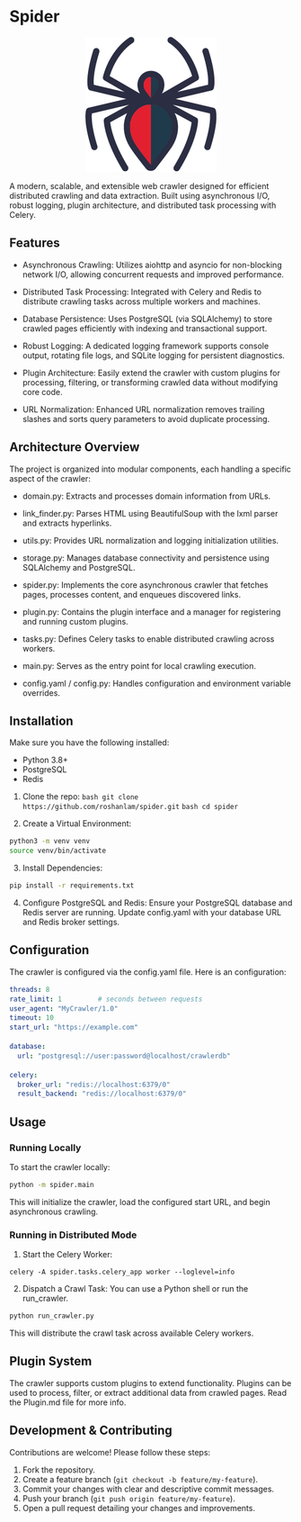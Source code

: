 # Spider

<p align="center">
  <img src="spider.png" />
</p>

A modern, scalable, and extensible web crawler designed for efficient distributed crawling and data extraction. Built using asynchronous I/O, robust logging, plugin architecture, and distributed task processing with Celery.

## Features
* Asynchronous Crawling:
Utilizes aiohttp and asyncio for non-blocking network I/O, allowing concurrent requests and improved performance.

* Distributed Task Processing:
Integrated with Celery and Redis to distribute crawling tasks across multiple workers and machines.

* Database Persistence:
Uses PostgreSQL (via SQLAlchemy) to store crawled pages efficiently with indexing and transactional support.

* Robust Logging:
A dedicated logging framework supports console output, rotating file logs, and SQLite logging for persistent diagnostics.

* Plugin Architecture:
Easily extend the crawler with custom plugins for processing, filtering, or transforming crawled data without modifying core code.

* URL Normalization:
Enhanced URL normalization removes trailing slashes and sorts query parameters to avoid duplicate processing.

## Architecture Overview
The project is organized into modular components, each handling a specific aspect of the crawler:

* domain.py:
Extracts and processes domain information from URLs.

* link_finder.py:
Parses HTML using BeautifulSoup with the lxml parser and extracts hyperlinks.

* utils.py:
Provides URL normalization and logging initialization utilities.

* storage.py:
Manages database connectivity and persistence using SQLAlchemy and PostgreSQL.

* spider.py:
Implements the core asynchronous crawler that fetches pages, processes content, and enqueues discovered links.

* plugin.py:
Contains the plugin interface and a manager for registering and running custom plugins.

* tasks.py:
Defines Celery tasks to enable distributed crawling across workers.

* main.py:
Serves as the entry point for local crawling execution.

* config.yaml / config.py:
Handles configuration and environment variable overrides.

## Installation
Make sure you have the following installed:
* Python 3.8+
* PostgreSQL
* Redis

1. Clone the repo:
```bash git clone https://github.com/roshanlam/spider.git```
```bash cd spider```

2. Create a Virtual Environment:
```bash
python3 -m venv venv
source venv/bin/activate
```

3. Install Dependencies:
```bash
pip install -r requirements.txt
```
4. Configure PostgreSQL and Redis:
Ensure your PostgreSQL database and Redis server are running.
Update config.yaml with your database URL and Redis broker settings.

## Configuration
The crawler is configured via the config.yaml file. Here is an configuration:

```yaml
threads: 8
rate_limit: 1         # seconds between requests
user_agent: "MyCrawler/1.0"
timeout: 10
start_url: "https://example.com"

database:
  url: "postgresql://user:password@localhost/crawlerdb"

celery:
  broker_url: "redis://localhost:6379/0"
  result_backend: "redis://localhost:6379/0"
```

## Usage
### Running Locally
To start the crawler locally:
```bash
python -m spider.main
```
This will initialize the crawler, load the configured start URL, and begin asynchronous crawling.

### Running in Distributed Mode

1. Start the Celery Worker:
```
celery -A spider.tasks.celery_app worker --loglevel=info
```
2. Dispatch a Crawl Task:
You can use a Python shell or run the run_crawler.

```bash
python run_crawler.py
```

This will distribute the crawl task across available Celery workers.

## Plugin System
The crawler supports custom plugins to extend functionality. Plugins can be used to process, filter, or extract additional data from crawled pages.
Read the Plugin.md file for more info.

## Development & Contributing
Contributions are welcome! Please follow these steps:

1. Fork the repository.
2. Create a feature branch (`git checkout -b feature/my-feature`).
3. Commit your changes with clear and descriptive commit messages.
4. Push your branch (`git push origin feature/my-feature`).
5. Open a pull request detailing your changes and improvements.
